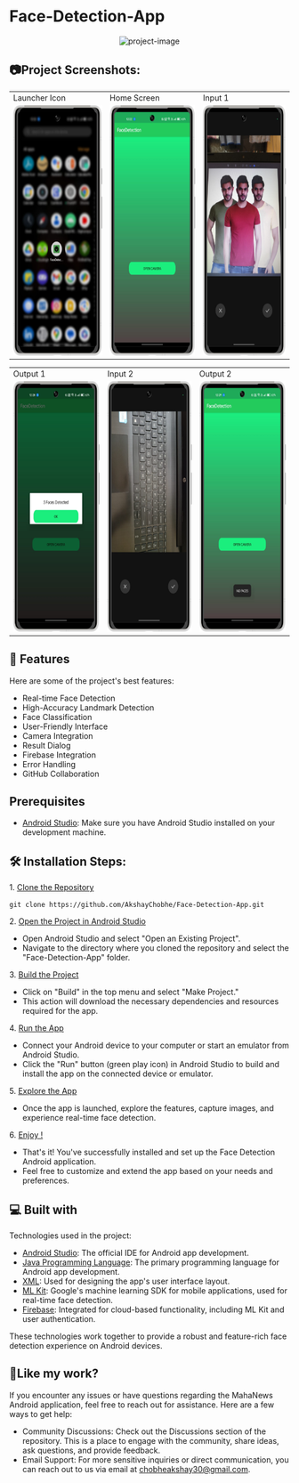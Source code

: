 # Face-Detection-App
<p align="center"><img src="https://socialify.git.ci/AkshayChobhe/Face-Detection-App/image?description=1&descriptionEditable=The%20face%20detection%20app%20which%20detects%20the%20number%20of%20faces%20in%20a%20real%20time%20captured%20photo%20using%20Java%2C%20XML%20and%20Firebase%20as%20a%20database.&language=1&name=1&owner=1&theme=Light" alt="project-image"></p>

<h2>📷Project Screenshots: </h2>
<p align="center" float="left">
<table>
  <tr>
    <td>Launcher Icon</td>
    <td>Home Screen</td>
    <td>Input 1</td>
  </tr>
  <tr>    
    <td><img src="https://github.com/AkshayChobhe/Face-Detection-App/blob/master/app/src/main/res/drawable/framed_1.png?raw=true" alt="project-screenshot" width="220" height="450"></td>
    <td><img src="https://github.com/AkshayChobhe/Face-Detection-App/blob/master/app/src/main/res/drawable/framed_2.png?raw=true" alt="project-screenshot" width="220" height="450"></td>
    <td><img src="https://github.com/AkshayChobhe/Face-Detection-App/blob/master/app/src/main/res/drawable/framed_3.png?raw=true" alt="project-screenshot" width="220" height="450"></td>
  </tr>
 </table>
 <table>
  <tr>
    <td>Output 1</td>
    <td>Input 2</td>
    <td>Output 2</td>
  </tr>
  <tr>
    <td><img src="https://github.com/AkshayChobhe/Face-Detection-App/blob/master/app/src/main/res/drawable/framed_4.png?raw=true" alt="project-screenshot" width="220" height="450"></td>
    <td><img src="https://github.com/AkshayChobhe/Face-Detection-App/blob/master/app/src/main/res/drawable/framed_5.png?raw=true" alt="project-screenshot" width="220" height="450"></td>
    <td><img src="https://github.com/AkshayChobhe/Face-Detection-App/blob/master/app/src/main/res/drawable/framed_6.png?raw=true" alt="project-screenshot" width="220" height="450"></td>
  </tr>
 </table>
 </p>

<h2>🧐 Features</h2>

Here are some of the project's best features:

*   Real-time Face Detection
*   High-Accuracy Landmark Detection
*   Face Classification
*   User-Friendly Interface
*   Camera Integration
*   Result Dialog
*   Firebase Integration
*   Error Handling
*   GitHub Collaboration

<h2> Prerequisites</h2>

* <ins>Android Studio</ins>: Make sure you have Android Studio installed on your development machine.
  
<h2>🛠️ Installation Steps:</h2>

<p>1. <ins>Clone the Repository</ins></p>

```
git clone https://github.com/AkshayChobhe/Face-Detection-App.git
```

<p>2. <ins>Open the Project in Android Studio</ins></p>

* Open Android Studio and select "Open an Existing Project". 
* Navigate to the directory where you cloned the repository and select the "Face-Detection-App" folder.

<p>3. <ins>Build the Project</ins></p>

* Click on "Build" in the top menu and select "Make Project."
* This action will download the necessary dependencies and resources required for the app.

<p>4. <ins>Run the App</ins></p>

* Connect your Android device to your computer or start an emulator from Android Studio.
* Click the "Run" button (green play icon) in Android Studio to build and install the app on the connected device or emulator.

<p>5. <ins>Explore the App</ins></p>

* Once the app is launched, explore the features, capture images, and experience real-time face detection.
<p>6. <ins>Enjoy !</ins></p>

* That's it! You've successfully installed and set up the Face Detection Android application.
* Feel free to customize and extend the app based on your needs and preferences.
  
<h2>💻 Built with</h2>

Technologies used in the project:

* [Android Studio](https://developer.android.com/studio): The official IDE for Android app development.
* [Java Programming Language](https://www.java.com/): The primary programming language for Android app development.
* [XML](https://developer.mozilla.org/en-US/docs/Web/XML): Used for designing the app's user interface layout.
* [ML Kit](https://developers.google.com/ml-kit): Google's machine learning SDK for mobile applications, used for real-time face detection.
* [Firebase](https://firebase.google.com/): Integrated for cloud-based functionality, including ML Kit and user authentication.

These technologies work together to provide a robust and feature-rich face detection experience on Android devices.

<h2>💖Like my work?</h2>
If you encounter any issues or have questions regarding the MahaNews Android application, feel free to reach out for assistance. Here are a few ways to get help:

* Community Discussions: Check out the Discussions section of the repository. This is a place to engage with the community, share ideas, ask questions, and provide feedback.
* Email Support: For more sensitive inquiries or direct communication, you can reach out to us via email at chobheakshay30@gmail.com.
